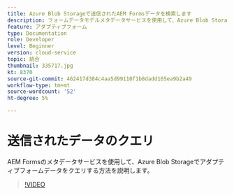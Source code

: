 ```yaml
---
title: Azure Blob Storageで送信されたAEM Formsデータを検索します
description: フォームデータモデルメタデータサービスを使用して、Azure Blob StorageでAEM Formsで送信されたデータをクエリする方法を説明します。
feature: アダプティブフォーム
type: Documentation
role: Developer
level: Beginner
version: cloud-service
topic: 統合
thumbnail: 335717.jpg
kt: 8370
source-git-commit: 462417d384c4aa5d99110f1b8dadd165ea9b2a49
workflow-type: tm+mt
source-wordcount: '52'
ht-degree: 5%

---
```


# 送信されたデータのクエリ

AEM Formsのメタデータサービスを使用して、Azure Blob Storageでアダプティブフォームデータをクエリする方法を説明します。

>[!VIDEO](https://video.tv.adobe.com/v/335717/?quality=12&learn=on)


